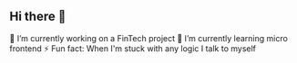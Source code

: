 ## Hi there 👋

 🔭 I’m currently working on a FinTech project
 🌱 I’m currently learning micro frontend
 ⚡ Fun fact: When I'm stuck with any logic I talk to myself 
